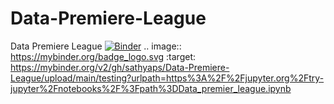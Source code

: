 # Data-Premiere-League
Data Premiere League
[![Binder](https://mybinder.org/badge_logo.svg)](https://mybinder.org/v2/gh/sathyaps/Data-Premiere-League/upload/main/testing?urlpath=https%3A%2F%2Fjupyter.org%2Ftry-jupyter%2Fnotebooks%2F%3Fpath%3DData_premier_league.ipynb)
.. image:: https://mybinder.org/badge_logo.svg
 :target: https://mybinder.org/v2/gh/sathyaps/Data-Premiere-League/upload/main/testing?urlpath=https%3A%2F%2Fjupyter.org%2Ftry-jupyter%2Fnotebooks%2F%3Fpath%3DData_premier_league.ipynb
